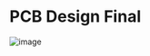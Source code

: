 # PCB Design Final
![image](https://user-images.githubusercontent.com/107272321/230009457-7026a6dd-5a4a-4efe-8010-96198955987c.png)
